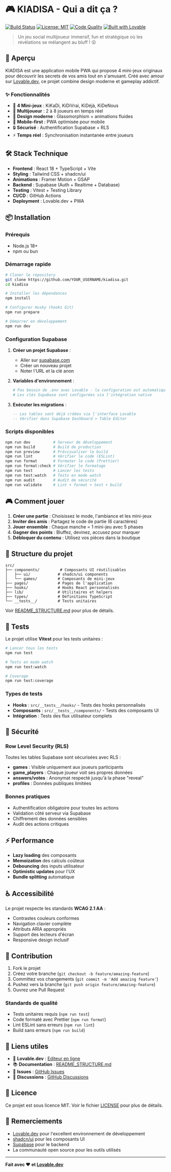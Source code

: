 
# 🎮 KIADISA - Qui a dit ça ?

[![Build Status](https://github.com/YOUR_USERNAME/kiadisa/workflows/CI%2FCD%20Pipeline/badge.svg)](https://github.com/YOUR_USERNAME/kiadisa/actions)
[![License: MIT](https://img.shields.io/badge/License-MIT-yellow.svg)](https://opensource.org/licenses/MIT)
[![Code Quality](https://img.shields.io/badge/code%20quality-A-brightgreen.svg)](https://github.com/YOUR_USERNAME/kiadisa)
[![Built with Lovable](https://img.shields.io/badge/Built%20with-Lovable-ff69b4.svg)](https://lovable.dev)

> Un jeu social multijoueur immersif, fun et stratégique où les révélations se mélangent au bluff ! 😲

## 🚀 Aperçu

KIADISA est une application mobile PWA qui propose 4 mini-jeux originaux pour découvrir les secrets de vos amis tout en s'amusant. Créé avec amour sur [Lovable.dev](https://lovable.dev), ce projet combine design moderne et gameplay addictif.

### ✨ Fonctionnalités

- 🎲 **4 Mini-jeux** : KiKaDi, KiDiVrai, KiDéjà, KiDeNous
- 👥 **Multijoueur** : 2 à 8 joueurs en temps réel
- 🎨 **Design moderne** : Glassmorphism + animations fluides
- 📱 **Mobile-first** : PWA optimisée pour mobile
- 🔒 **Sécurisé** : Authentification Supabase + RLS
- ⚡ **Temps réel** : Synchronisation instantanée entre joueurs

## 🛠️ Stack Technique

- **Frontend** : React 18 + TypeScript + Vite
- **Styling** : Tailwind CSS + shadcn/ui
- **Animations** : Framer Motion + GSAP
- **Backend** : Supabase (Auth + Realtime + Database)
- **Testing** : Vitest + Testing Library
- **CI/CD** : GitHub Actions
- **Deployment** : Lovable.dev + PWA

## 📦 Installation

### Prérequis
- Node.js 18+
- npm ou bun

### Démarrage rapide

```bash
# Cloner le repository
git clone https://github.com/YOUR_USERNAME/kiadisa.git
cd kiadisa

# Installer les dépendances
npm install

# Configurer Husky (hooks Git)
npm run prepare

# Démarrer en développement
npm run dev
```

### Configuration Supabase

1. **Créer un projet Supabase** :
   - Aller sur [supabase.com](https://supabase.com)
   - Créer un nouveau projet
   - Noter l'URL et la clé anon

2. **Variables d'environnement** :
   ```bash
   # Pas besoin de .env avec Lovable - la configuration est automatique
   # Les clés Supabase sont configurées via l'intégration native
   ```

3. **Exécuter les migrations** :
   ```sql
   -- Les tables sont déjà créées via l'interface Lovable
   -- Vérifier dans Supabase Dashboard > Table Editor
   ```

### Scripts disponibles

```bash
npm run dev          # Serveur de développement
npm run build        # Build de production
npm run preview      # Prévisualiser le build
npm run lint         # Vérifier le code (ESLint)
npm run format       # Formater le code (Prettier)
npm run format:check # Vérifier le formatage
npm run test         # Lancer les tests
npm run test:watch   # Tests en mode watch
npm run audit        # Audit de sécurité
npm run validate     # Lint + format + test + build
```

## 🎮 Comment jouer

1. **Créer une partie** : Choisissez le mode, l'ambiance et les mini-jeux
2. **Inviter des amis** : Partagez le code de partie (6 caractères)
3. **Jouer ensemble** : Chaque manche = 1 mini-jeu avec 5 phases
4. **Gagner des points** : Bluffez, devinez, accusez pour marquer
5. **Débloquer du contenu** : Utilisez vos pièces dans la boutique

## 📁 Structure du projet

```
src/
├── components/         # Composants UI réutilisables
│   ├── ui/            # shadcn/ui components
│   └── games/         # Composants de mini-jeux
├── pages/             # Pages de l'application
├── hooks/             # Hooks React personnalisés
├── lib/               # Utilitaires et helpers
├── types/             # Définitions TypeScript
└── __tests__/         # Tests unitaires
```

Voir [README_STRUCTURE.md](./README_STRUCTURE.md) pour plus de détails.

## 🧪 Tests

Le projet utilise **Vitest** pour les tests unitaires :

```bash
# Lancer tous les tests
npm run test

# Tests en mode watch
npm run test:watch

# Coverage
npm run test:coverage
```

### Types de tests

- **Hooks** : `src/__tests__/hooks/` - Tests des hooks personnalisés
- **Composants** : `src/__tests__/components/` - Tests des composants UI
- **Intégration** : Tests des flux utilisateur complets

## 🔐 Sécurité

### Row Level Security (RLS)

Toutes les tables Supabase sont sécurisées avec RLS :

- **games** : Visible uniquement aux joueurs participants
- **game_players** : Chaque joueur voit ses propres données
- **answers/votes** : Anonymat respecté jusqu'à la phase "reveal"
- **profiles** : Données publiques limitées

### Bonnes pratiques

- Authentification obligatoire pour toutes les actions
- Validation côté serveur via Supabase
- Chiffrement des données sensibles
- Audit des actions critiques

## ⚡ Performance

- **Lazy loading** des composants
- **Memoization** des calculs coûteux
- **Debouncing** des inputs utilisateur
- **Optimistic updates** pour l'UX
- **Bundle splitting** automatique

## ♿ Accessibilité

Le projet respecte les standards **WCAG 2.1 AA** :

- Contrastes couleurs conformes
- Navigation clavier complète
- Attributs ARIA appropriés
- Support des lecteurs d'écran
- Responsive design inclusif

## 🤝 Contribution

1. Fork le projet
2. Créez votre branche (`git checkout -b feature/amazing-feature`)
3. Committez vos changements (`git commit -m 'Add amazing feature'`)
4. Pushez vers la branche (`git push origin feature/amazing-feature`)
5. Ouvrez une Pull Request

### Standards de qualité

- Tests unitaires requis (`npm run test`)
- Code formaté avec Prettier (`npm run format`)
- Lint ESLint sans erreurs (`npm run lint`)
- Build sans erreurs (`npm run build`)

## 🔗 Liens utiles

- 🎨 **Lovable.dev** : [Editeur en ligne](https://lovable.dev)
- 📚 **Documentation** : [README_STRUCTURE.md](./README_STRUCTURE.md)
- 🐛 **Issues** : [GitHub Issues](https://github.com/YOUR_USERNAME/kiadisa/issues)
- 💬 **Discussions** : [GitHub Discussions](https://github.com/YOUR_USERNAME/kiadisa/discussions)

## 📄 Licence

Ce projet est sous licence MIT. Voir le fichier [LICENSE](LICENSE) pour plus de détails.

## 🌟 Remerciements

- [Lovable.dev](https://lovable.dev) pour l'excellent environnement de développement
- [shadcn/ui](https://ui.shadcn.com) pour les composants UI
- [Supabase](https://supabase.com) pour le backend
- La communauté open source pour les outils utilisés

---

**Fait avec ❤️ et [Lovable.dev](https://lovable.dev)**
